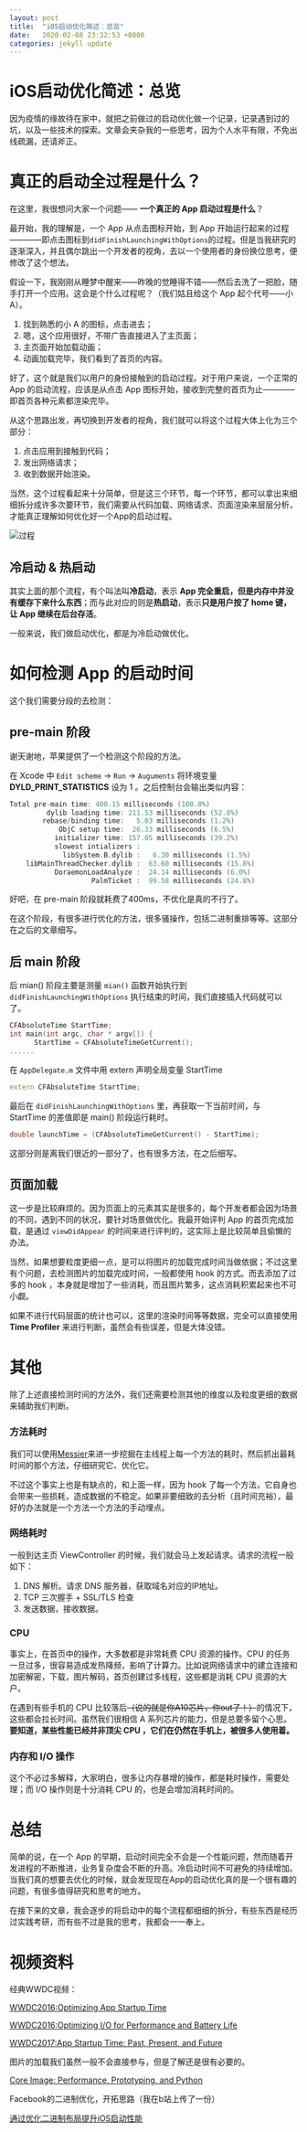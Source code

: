 ```yaml
---
layout: post
title:  "iOS启动优化简述：总览"
date:   2020-02-08 23:32:53 +0800
categories: jekyll update
---
```



# iOS启动优化简述：总览
因为疫情的缘故待在家中，就把之前做过的启动优化做一个记录，记录遇到过的坑，以及一些技术的探索。文章会夹杂我的一些思考，因为个人水平有限，不免出线疏漏，还请斧正。

# 真正的启动全过程是什么？

在这里，我很想问大家一个问题—— **一个真正的 App 启动过程是什么**？

最开始，我的理解是，一个 App 从点击图标开始，到 App 开始运行起来的过程————即点击图标到`didFinishLaunchingWithOptions`的过程。但是当我研究的逐渐深入，并且偶尔跳出一个开发者的视角，去以一个使用者的身份换位思考，便修改了这个想法。

假设一下，我刚刚从睡梦中醒来——昨晚的觉睡得不错——然后去洗了一把脸，随手打开一个应用。这会是个什么过程呢？（我们姑且给这个 App 起个代号——小 A）。
 
 1. 找到熟悉的小 A 的图标，点击进去；
 2. 嗯，这个应用很好，不带广告直接进入了主页面；
 3. 主页面开始加载动画；
 4. 动画加载完毕，我们看到了首页的内容。


好了，这个就是我们以用户的身份接触到的启动过程。对于用户来说，一个正常的 App 的启动流程，应该是从点击 App 图标开始，接收到完整的首页为止————即首页各种元素都渲染完毕。

从这个思路出发，再切换到开发者的视角，我们就可以将这个过程大体上化为三个部分：
1. 点击应用到接触到代码；
2. 发出网络请求；
3. 收到数据开始渲染。

当然，这个过程看起来十分简单，但是这三个环节，每一个环节，都可以拿出来细细拆分成许多次要环节，我们需要从代码加载、网络请求、页面渲染来层层分析，才能真正理解如何优化好一个App的启动过程。

![过程](https://github.com/BiBoyang/BoyangBlog/blob/master/Image/AppStartUp_00.png?raw=true)


## 冷启动 & 热启动

其实上面的那个流程，有个叫法叫**冷启动**，表示 **App 完全重启，但是内存中并没有缓存下来什么东西**；而与此对应的则是**热启动**，表示**只是用户按了 home 键，让 App 继续在后台存活**。

一般来说，我们做启动优化，都是为冷启动做优化。


# 如何检测 App 的启动时间

这个我们需要分段的去检测：

## pre-main 阶段

谢天谢地，苹果提供了一个检测这个阶段的方法。

在 Xcode 中 `Edit scheme` -> `Run` -> `Auguments` 将环境变量 **DYLD_PRINT_STATISTICS** 设为 1 。之后控制台会输出类似内容：
```C++
Total pre-main time: 400.15 milliseconds (100.0%)
         dylib loading time: 211.53 milliseconds (52.8%)
        rebase/binding time:   5.03 milliseconds (1.2%)
            ObjC setup time:  26.33 milliseconds (6.5%)
           initializer time: 157.05 milliseconds (39.2%)
           slowest intializers :
             libSystem.B.dylib :   6.30 milliseconds (1.5%)
    libMainThreadChecker.dylib :  63.60 milliseconds (15.8%)
           DoraemonLoadAnalyze :  24.14 milliseconds (6.0%)
                    PalmTicket :  99.58 milliseconds (24.8%)
```
好吧，在 pre-main 阶段就耗费了400ms，不优化是真的不行了。

在这个阶段，有很多进行优化的方法，很多骚操作，包括二进制重排等等。这部分在之后的文章细写。

## 后 main 阶段

后 mian() 阶段主要是测量 `mian()` 函数开始执行到 `didFinishLaunchingWithOptions` 执行结束的时间，我们直接插入代码就可以了。

```C++
CFAbsoluteTime StartTime;
int main(int argc, char * argv[]) {
      StartTime = CFAbsoluteTimeGetCurrent();
......
```

在 `AppDelegate.m` 文件中用 extern 声明全局变量 StartTime 

```C++
extern CFAbsoluteTime StartTime;
```
 
最后在 `didFinishLaunchingWithOptions` 里，再获取一下当前时间，与 StartTime 的差值即是 main() 阶段运行耗时。
```C++
double launchTime = (CFAbsoluteTimeGetCurrent() - StartTime);
```

这部分则是离我们很近的一部分了，也有很多方法，在之后细写。

## 页面加载

这一步是比较麻烦的。因为页面上的元素其实是很多的，每个开发者都会因为场景的不同，遇到不同的状况，要针对场景做优化。我最开始评判 App 的首页完成加载，是通过 `viewDidAppear` 的时间来进行评判的，这实际上是比较简单且偷懒的办法。

当然，如果想要粒度更细一点，是可以将图片的加载完成时间当做依据；不过这里有个问题，去检测图片的加载完成时间，一般都使用 hook 的方式。而去添加了过多的 hook ，本身就是增加了一些消耗，而且图片繁多，这点消耗积累起来也不可小觑。

如果不进行代码层面的统计也可以，这里的渲染时间等等数据，完全可以直接使用 **Time Profiler** 来进行判断，虽然会有些误差，但是大体没错。


# 其他

除了上述直接检测时间的方法外，我们还需要检测其他的维度以及粒度更细的数据来辅助我们判断。

### 方法耗时

我们可以使用[Messier](https://messier.app/)来进一步挖掘在主线程上每一个方法的耗时，然后抓出最耗时间的那个方法，仔细研究它、优化它。

不过这个事实上也是有缺点的，和上面一样，因为 hook 了每一个方法，它自身也会带来一些损耗，造成数据的不稳定。如果非要细致的去分析（且时间充裕），最好的办法就是一个方法一个方法的手动埋点。

### 网络耗时

一般到达主页 ViewController 的时候，我们就会马上发起请求。请求的流程一般如下：
1. DNS 解析。请求 DNS 服务器，获取域名对应的IP地址。
2. TCP 三次握手 + SSL/TLS 检查
3. 发送数据，接收数据。
            
### CPU

事实上，在首页中的操作，大多数都是非常耗费 CPU 资源的操作。CPU 的任务一旦过多，很容易造成发热降频，影响了计算力。比如说网络请求中的建立连接和加密解密，下载，图片解码，首页创建过多线程，这些都是消耗 CPU 资源的大户。

在遇到有些手机的 CPU 比较落后~~（说的就是你A10芯片，你out了！）~~的情况下，这些都会拉长时间。虽然我们很相信 A 系列芯片的能力，但是总要多留个心思。**要知道，某些性能已经并非顶尖 CPU ，它们在仍然在手机上，被很多人使用着。**


### 内存和 I/O 操作

这个不必过多解释，大家明白，很多让内存暴增的操作，都是耗时操作，需要处理；而 I/O 操作则是十分消耗 CPU 的，也是会增加消耗时间的。


# 总结 

简单的说，在一个 App 的早期，启动时间完全不会是一个性能问题，然而随着开发进程的不断推进，业务复杂度会不断的升高。冷启动时间不可避免的持续增加。当我们真的想要去优化的时候，就会发现现在App的启动优化真的是一个很有趣的问题，有很多值得研究和思考的地方。

在接下来的文章，我会逐步的将启动中的每个流程都细细的拆分，有些东西是经历过实践考研，而有些不过是我的思考，我都会一一奉上。



# 视频资料
经典WWDC视频：

[WWDC2016:Optimizing App Startup Time](https://developer.apple.com/videos/play/wwdc2016/406)

[WWDC2016:Optimizing I/O for Performance and Battery Life](https://developer.apple.com/videos/play/wwdc2016/719/)

[WWDC2017:App Startup Time: Past, Present, and Future](https://developer.apple.com/videos/play/wwdc2017/413/)

图片的加载我们虽然一般不会直接参与，但是了解还是很有必要的。

[Core Image: Performance, Prototyping, and Python](https://developer.apple.com/videos/play/wwdc2018/719/)

Facebook的二进制优化，开拓思路（我在b站上传了一份）

[通过优化二进制布局提升iOS启动性能](https://www.bilibili.com/video/BV1NJ411w7hv) 